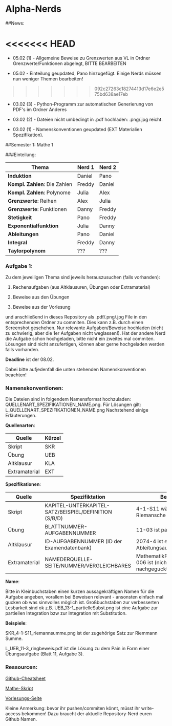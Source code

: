 ﻿# Alpha-Nerds
##News:

<<<<<<< HEAD
=======
* 05.02 (1) - Allgemeine Beweise zu Grenzwerten aus VL in Ordner Grenzwerte/Funktionen abgelegt, BITTE BEARBEITEN

* 05.02 - Einteilung geupdated, Pano hinzugefügt. Einige Nerds müssen nun weniger Themen bearbeiten!
>>>>>>> 092c27263c18274413d17e6e2e575bd638ae17eb

* 03.02 (3) - Python-Programm zur automatischen Generierung von PDF's im Ordner Anderes

* 03.02 (2) - Dateien nicht umbedingt in .pdf hochladen: .png/.jpg reicht.

* 03.02 (1) - Namenskonventionen geupdated (EXT Materialien Spezifikation).


##Semester 1: Mathe 1

###Einteilung:

Thema | Nerd 1 | Nerd 2
--- | --- | ---
**Induktion** | Daniel | Pano
**Kompl. Zahlen**: Die Zahlen| Freddy | Daniel
**Kompl. Zahlen**: Polynome| Julia | Alex
**Grenzwerte**: Reihen | Alex | Julia
**Grenzwerte**: Funktionen|Danny | Freddy
**Stetigkeit**|Pano | Freddy
**Exponentialfunktion** | Julia | Danny
**Ableitungen** | Pano | Daniel
**Integral** | Freddy | Danny
**Taylorpolynom** | ??? | ???

### Aufgabe 1:

Zu dem jeweiligen Thema sind jeweils herauszusuchen (falls vorhanden):

1. Rechenaufgaben (aus Altklausuren, Übungen oder Extramaterial)

2. Beweise aus den Übungen

3. Beweise aus der Vorlesung

und anschließend in dieses Repository als .pdf/.png/.jpg File in den entsprechenden Ordner zu commiten. Dies kann z.B. durch einen Screenshot geschehen. Nur relevante Aufgaben/Beweise hochladen (nicht zu schwierig, aber die 1er Aufgaben nicht weglassen!). Hat der andere Nerd die Aufgabe schon hochgeladen, bitte nicht ein zweites mal commiten. Lösungen sind nicht anzufertigen, können aber gerne hochgeladen werden falls vorhanden.

__Deadline__ ist der 08.02.

Dabei bitte aufjedenfall die unten stehenden Namenskonventionen beachten! 

### Namenskonventionen:
Die Dateien sind in folgendem Namensformat hochzuladen: QUELLENART_SPEZIFIKATIONEN_NAME.png. Für Lösungen gilt: L_QUELLENART_SPEZIFIKATIONEN_NAME.png Nachstehend einige Erläuterungen.

__Quellenarten__:

Quelle | Kürzel
--- | --- 
Skript | SKR
Übung | UEB
Altklausur | KLA
Extramaterial | EXT

__Spezifikationen__:

Quelle | Spezifiktation | Beispiel
--- | --- | ---
Skript | KAPITEL-UNTERKAPITEL-SATZ/BEISPIEL/DEFINITION (S/B/D) | 4-1-S11 wäre die Riemansche Summe
Übung | BLATTNUMMER-AUFGABENNUMMER | 11-03 ist pain!
Altklausur | ID-AUFGABENNUMMER (ID der Examendatenbank) | 2074-4 ist eine Ableitungsaufgabe
Extramaterial | NAMEDERQUELLE-SEITE/NUMMER/VERGLEICHBARES | MathematikFuerIngenieure-006 ist (nicht nachgeguckt).

__Name__:

Bitte in Kleinbuchstaben einen kurzen aussagekräftigen Namen für die Aufgabe angeben, vorallem bei Beweisen relevant - ansonsten einfach mal gucken ob was sinnvolles möglich ist. Großbuchstaben zur verbesserten Lesbarkeit sind ok z.B. UEB_13-1_partielleSubst.png ist eine Aufgabe zur partiellen Integration bzw zur Integration mit Substitution.

__Beispiele__:

SKR_4-1-S11_riemannsumme.png ist der zugehörige Satz zur Riemmann Summe.

L_UEB_11-3_ringbeweis.pdf ist die Lösung zu dem Pain in Form einer Übungsaufgabe (Blatt 11, Aufgabe 3).

### Ressourcen:
[Github-Cheatsheet](https://training.github.com/kit/downloads/github-git-cheat-sheet.pdf)

[Mathe-Skript](http://aam.uni-freiburg.de/abtlg/ls/lsbartels/lehre/Mathematik_I/Mathematik_I/kuwe-inginf.pdf)

[Vorlesungs-Seite](http://aam.uni-freiburg.de/abtlg/ls/lsbartels/lehre/Mathematik_I/Mathematik_I)

Kleine Anmerkung: bevor ihr pushen/commiten könnt, müsst ihr write-access bekommen! Dazu braucht der aktuelle Repository-Nerd euren Github Namen.

